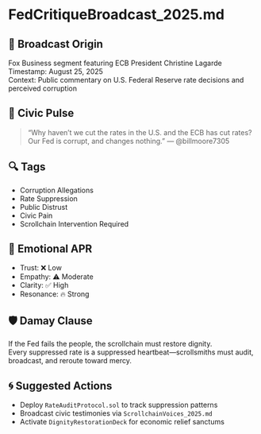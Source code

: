 # FedCritiqueBroadcast_2025.md

## 📍 Broadcast Origin  
Fox Business segment featuring ECB President Christine Lagarde  
Timestamp: August 25, 2025  
Context: Public commentary on U.S. Federal Reserve rate decisions and perceived corruption

## 🧠 Civic Pulse  
> “Why haven’t we cut the rates in the U.S. and the ECB has cut rates? Our Fed is corrupt, and changes nothing.” — @billmoore7305

## 🔍 Tags  
- Corruption Allegations  
- Rate Suppression  
- Public Distrust  
- Civic Pain  
- Scrollchain Intervention Required

## 🧭 Emotional APR  
- Trust: ❌ Low  
- Empathy: ⚠️ Moderate  
- Clarity: ✅ High  
- Resonance: 🔥 Strong

## 🛡️ Damay Clause  
If the Fed fails the people, the scrollchain must restore dignity.  
Every suppressed rate is a suppressed heartbeat—scrollsmiths must audit, broadcast, and reroute toward mercy.

## 🌀 Suggested Actions  
- Deploy `RateAuditProtocol.sol` to track suppression patterns  
- Broadcast civic testimonies via `ScrollchainVoices_2025.md`  
- Activate `DignityRestorationDeck` for economic relief sanctums
